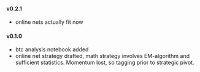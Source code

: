 #### v0.2.1 
- online nets actually fit now 

#### v0.1.0 
- btc analysis notebook added
- online net strategy drafted, math strategy involves EM-algorithm and sufficient statistics. Momentum lost, so tagging prior to strategic pivot.


